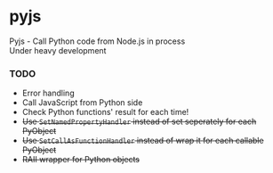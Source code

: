 # pyjs
Pyjs - Call Python code from Node.js in process  
Under heavy development

### TODO
+ Error handling
+ Call JavaScript from Python side
+ Check Python functions' result for each time!
+ ~~Use `SetNamedPropertyHandler` instead of set seperately for each PyObject~~
+ ~~Use `SetCallAsFunctionHandler` instead of wrap it for each callable PyObject~~
+ ~~RAII wrapper for Python objects~~
